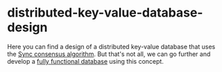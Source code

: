# distributed-key-value-database-design
Here you can find a design of a distributed key-value database that uses the 
[Sync consensus algorithm](https://github.com/ymz-ncnk/sync-consensus-algorithm).
But that's not all, we can go further and develop a 
[fully functional database]((https://github.com/ymz-ncnk/distributed-database-of-aggregates-design)) 
using this concept.
